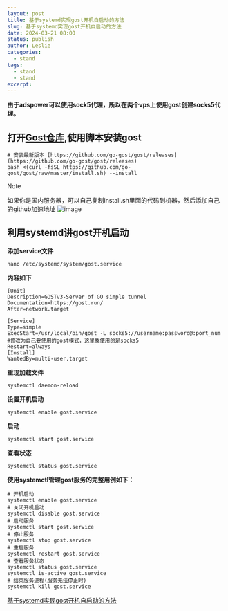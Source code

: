```yaml
---
layout: post
title: 基于systemd实现gost开机自启动的方法
slug: 基于systemd实现gost开机自启动的方法
date: 2024-03-21 08:00
status: publish
author: Leslie
categories: 
  - stand 
tags:
  - stand 
  - stand 
excerpt: 
---
```


**由于adspower可以使用sock5代理，所以在两个vps上使用gost创建socks5代理。**

## 打开[Gost仓库][],使用脚本安装gost
```
# 安装最新版本 [https://github.com/go-gost/gost/releases](https://github.com/go-gost/gost/releases)
bash <(curl -fsSL https://github.com/go-gost/gost/raw/master/install.sh) --install
```
> [!NOTE] 
> 如果你是国内服务器，可以自己复制install.sh里面的代码到机器，然后添加自己的github加速地址
> ![image][1]


## 利用systemd讲gost开机启动
**添加service文件**
```
nano /etc/systemd/system/gost.service
```
**内容如下**
```
[Unit]
Description=GOSTv3-Server of GO simple tunnel
Documentation=https://gost.run/
After=network.target

[Service]
Type=simple
ExecStart=/usr/local/bin/gost -L socks5://username:password@:port_num  #修改为自己要使用的gost模式，这里我使用的是socks5
Restart=always
[Install]
WantedBy=multi-user.target
```
**重现加载文件**
```
systemctl daemon-reload
```
**设置开机启动**
```
systemctl enable gost.service 
```
**启动**
```
systemctl start gost.service
```
**查看状态**
```
systemctl status gost.service
```
**使用systemctl管理gost服务的完整用例如下：**
```
# 开机启动
systemctl enable gost.service
# 关闭开机启动
systemctl disable gost.service
# 启动服务
systemctl start gost.service
# 停止服务
systemctl stop gost.service
# 重启服务
systemctl restart gost.service
# 查看服务状态
systemctl status gost.service
systemctl is-active gost.service
# 结束服务进程(服务无法停止时)
systemctl kill gost.service
```

[Gost仓库]: https://github.com/go-gost/gost
[1]:  https://github.com/lesnolie/Marverick/assets/81410185/113c7666-e133-471c-9b93-732b8b7b41fc

[基于systemd实现gost开机自启动的方法](https://github.com/lesnolie/Marverick/issues/38)

